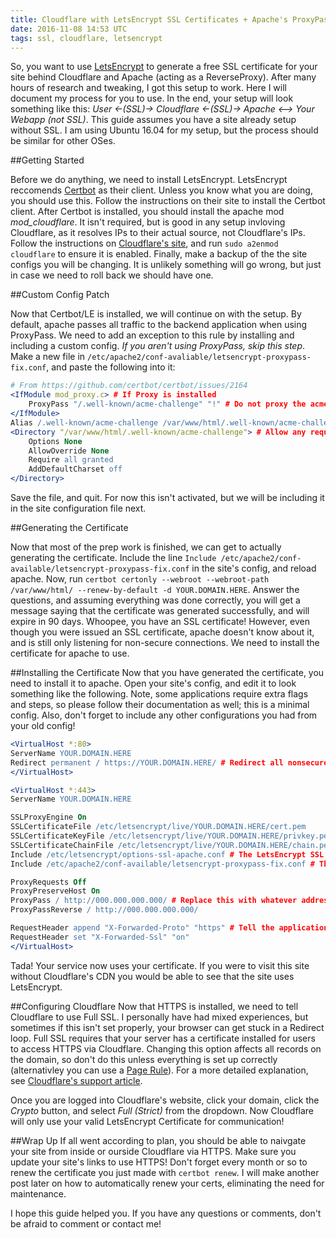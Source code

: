 ```yaml
---
title: Cloudflare with LetsEncrypt SSL Certificates + Apache's ProxyPass
date: 2016-11-08 14:53 UTC
tags: ssl, cloudflare, letsencrypt
---
```


So, you want to use [LetsEncrypt](https://letsencrypt.org/) to generate a free SSL certificate for your site behind Cloudflare and Apache (acting as a ReverseProxy). After many hours of research and tweaking, I got this setup to work. Here I will document my process for you to use. In the end, your setup will look something like this: _User <-(SSL)-> Cloudflare <-(SSL)-> Apache <--> Your Webapp (not SSL)_. This guide assumes you have a site already setup without SSL. I am using Ubuntu 16.04 for my setup, but the process should be similar for other OSes.

##Getting Started

Before we do anything, we need to install LetsEncrypt. LetsEncrypt reccomends [Certbot](https://certbot.eff.org/) as their client. Unless you know what you are doing, you should use this. Follow the instructions on their site to install the Certbot client. After Certbot is installed, you should install the apache mod *mod_cloudflare*. It isn't required, but is good in any setup invloving Cloudflare, as it resolves IPs to their actual source, not Cloudflare's IPs. Follow the instructions on [Cloudflare's site](https://www.cloudflare.com/technical-resources/#mod_cloudflare), and run `sudo a2enmod cloudflare` to ensure it is enabled. Finally, make a backup of the the site configs you will be changing. It is unlikely something will go wrong, but just in case we need to roll back we should have one.

##Custom Config Patch

Now that Certbot/LE is installed, we will continue on with the setup. By default, apache passes all traffic to the backend application when using ProxyPass. We need to add an exception to this rule by installing and including a custom config. *If you aren't using ProxyPass, skip this step*. Make a new file in `/etc/apache2/conf-avaliable/letsencrypt-proxypass-fix.conf`, and paste the following into it:

```apache
# From https://github.com/certbot/certbot/issues/2164
<IfModule mod_proxy.c> # If Proxy is installed
    ProxyPass "/.well-known/acme-challenge" "!" # Do not proxy the acme verification
</IfModule>
Alias /.well-known/acme-challenge /var/www/html/.well-known/acme-challenge # Send all requests for the acme verification to this location
<Directory "/var/www/html/.well-known/acme-challenge"> # Allow any requests for it
    Options None
    AllowOverride None
    Require all granted
    AddDefaultCharset off
</Directory>
```

Save the file, and quit. For now this isn't activated, but we will be including it in the site configuration file next.

##Generating the Certificate

Now that most of the prep work is finished, we can get to actually generating the certificate. Include the line `Include /etc/apache2/conf-available/letsencrypt-proxypass-fix.conf` in the site's config, and reload apache. Now, run `certbot certonly --webroot --webroot-path /var/www/html/ --renew-by-default -d YOUR.DOMAIN.HERE`. Answer the questions, and assuming everything was done correctly, you will get a message saying that the certificate was generated successfully, and will expire in 90 days. Whoopee, you have an SSL certificate! However, even though you were issued an SSL certificate, apache doesn't know about it, and is still only listening for non-secure connections. We need to install the certificate for apache to use.

##Installing the Certificate
Now that you have generated the certificate, you need to install it to apache. Open your site's config, and edit it to look something like the following. Note, some applications require extra flags and steps, so please follow their documentation as well; this is a minimal config. Also, don't forget to include any other configurations you had from your old config!

```apache
<VirtualHost *:80>
ServerName YOUR.DOMAIN.HERE
Redirect permanent / https://YOUR.DOMAIN.HERE/ # Redirect all nonsecure requests to use HTTPS
</VirtualHost>

<VirtualHost *:443>
ServerName YOUR.DOMAIN.HERE

SSLProxyEngine On
SSLCertificateFile /etc/letsencrypt/live/YOUR.DOMAIN.HERE/cert.pem
SSLCertificateKeyFile /etc/letsencrypt/live/YOUR.DOMAIN.HERE/privkey.pem
SSLCertificateChainFile /etc/letsencrypt/live/YOUR.DOMAIN.HERE/chain.pem
Include /etc/letsencrypt/options-ssl-apache.conf # The LetsEncrypt SSL config
Include /etc/apache2/conf-available/letsencrypt-proxypass-fix.conf # The patch for ProxyPass we made earlier

ProxyRequests Off
ProxyPreserveHost On
ProxyPass / http://000.000.000.000/ # Replace this with whatever address you had from your old config
ProxyPassReverse / http://000.000.000.000/

RequestHeader append "X-Forwarded-Proto" "https" # Tell the application we are forwarding from SSL
RequestHeader set "X-Forwarded-Ssl" "on"
</VirtualHost>
```

Tada! Your service now uses your certificate. If you were to visit this site without Cloudflare's CDN you would be able to see that the site uses LetsEncrypt.

##Configuring Cloudflare
Now that HTTPS is installed, we need to tell Cloudflare to use Full SSL. I personally have had mixed experiences, but sometimes if this isn't set properly, your browser can get stuck in a Redirect loop. Full SSL requires that your server has a certificate installed for users to access HTTPS via Cloudflare. Changing this option affects all records on the domain, so don't do this unless everything is set up correctly (alternativley you can use a [Page Rule](https://support.cloudflare.com/hc/en-us/articles/200170536-How-do-I-redirect-all-visitors-to-HTTPS-SSL-)). For a more detailed explanation, see [Cloudflare's support article](https://support.cloudflare.com/hc/en-us/articles/200170416-What-do-the-SSL-options-mean-).

Once you are logged into Cloudflare's website, click your domain, click the *Crypto* button, and select *Full (Strict)* from the dropdown. Now Cloudflare will only use your valid LetsEncrypt Certificate for communication!

##Wrap Up
If all went according to plan, you should be able to naivgate your site from inside or ourside Cloudflare via HTTPS. Make sure you update your site's links to use HTTPS! 
Don't forget every month or so to renew the certificate you just made with `certbot renew`. I will make another post later on how to automatically renew your certs, eliminating the need for maintenance.

I hope this guide helped you. If you have any questions or comments, don't be afraid to comment or contact me!
